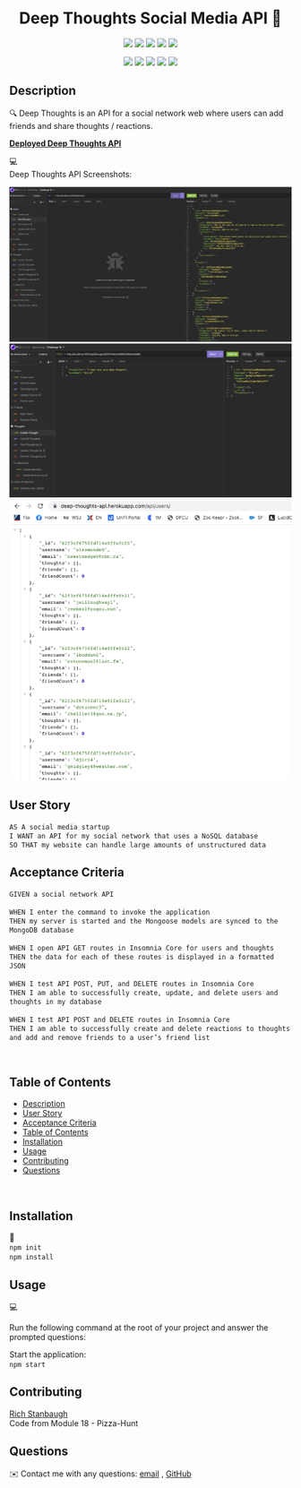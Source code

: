 <h1 align="center">Deep Thoughts Social Media API 👋</h1>
  
<p align="center">
    <img src="https://img.shields.io/github/repo-size/rstanbaugh/deep-thoughts-api" />
    <img src="https://img.shields.io/github/languages/top/rstanbaugh/deep-thoughts-api"/>
    <img src="https://img.shields.io/github/issues/rstanbaugh/deep-thoughts-api" />
    <img src="https://img.shields.io/github/last-commit/rstanbaugh/deep-thoughts-api" >
    <a href="https://github.com/rstanbaugh">
    <img src="https://img.shields.io/github/followers/rstanbaugh?style=social" target="_blank" /></a>
</p>
  
<p align="center">
    <img src="https://img.shields.io/badge/javascript-yellow" />
    <img src="https://img.shields.io/badge/node-yellow" />
    <img src="https://img.shields.io/badge/express-green" />
    <img src="https://img.shields.io/badge/mongoose-blue"  />
    <img src="https://img.shields.io/badge/mongodb-blue"  />
</p>
   
## Description

🔍 Deep Thoughts is an API for a social network web where users can add friends and share thoughts / reactions.

**[Deployed Deep Thoughts API](https://deep-thoughts-api.herokuapp.com/api/users/)**
  
💻 <br>
Deep Thoughts API Screenshots:
  
![Insomnia: Find All Users](./public/images/deep-thoughts-get-users.png)
![Insomnia: Add Thought](./public/images/deep-thoughts-create-thought.png)
![Deployed: Find All Users](./public/images/deep-thoughts-deployed.png)
<br>

## User Story
```
AS A social media startup
I WANT an API for my social network that uses a NoSQL database
SO THAT my website can handle large amounts of unstructured data
```

## Acceptance Criteria
```
GIVEN a social network API

WHEN I enter the command to invoke the application
THEN my server is started and the Mongoose models are synced to the MongoDB database

WHEN I open API GET routes in Insomnia Core for users and thoughts
THEN the data for each of these routes is displayed in a formatted JSON

WHEN I test API POST, PUT, and DELETE routes in Insomnia Core
THEN I am able to successfully create, update, and delete users and thoughts in my database

WHEN I test API POST and DELETE routes in Insomnia Core
THEN I am able to successfully create and delete reactions to thoughts and add and remove friends to a user’s friend list
```
<br>
   
## Table of Contents
- [Description](#description)
- [User Story](#user-story)
- [Acceptance Criteria](#acceptance-criteria)
- [Table of Contents](#table-of-contents)
- [Installation](#installation)
- [Usage](#usage)
- [Contributing](#contributing)
- [Questions](#questions)

<br>

## Installation
💾   <br>
`npm init`<br>
`npm install`
  
## Usage
💻   
  
Run the following command at the root of your project and answer the prompted questions:
  
Start the application:<br>
`npm start`<br>

## Contributing
[Rich Stanbaugh](https://github.com/rstanbaugh)<br>
Code from Module 18 - Pizza-Hunt

## Questions
✉️ Contact me with any questions: [email](mailto:rstanbaugh@gmail.com.com) , [GitHub](https://github.com/rstanbaugh)<br />